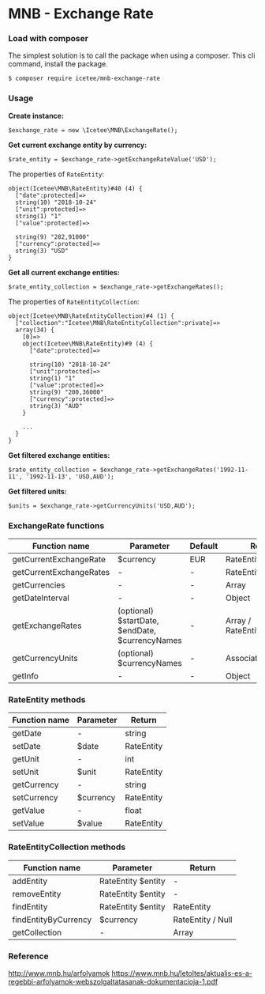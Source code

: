 # MNB - Exchange Rate

### Load with composer

The simplest solution is to call the package when using a composer. This cli command, install the package.

    $ composer require icetee/mnb-exchange-rate

### Usage

**Create instance:**

    $exchange_rate = new \Icetee\MNB\ExchangeRate();

**Get current exchange entity by currency:**

    $rate_entity = $exchange_rate->getExchangeRateValue('USD');

The properties of `RateEntity`:

    object(Icetee\MNB\RateEntity)#40 (4) {
      ["date":protected]=>
      string(10) "2018-10-24"
      ["unit":protected]=>
      string(1) "1"
      ["value":protected]=>

      string(9) "282,91000"
      ["currency":protected]=>
      string(3) "USD"
    }

**Get all current exchange entities:**

    $rate_entity_collection = $exchange_rate->getExchangeRates();

The properties of `RateEntityCollection`:

    object(Icetee\MNB\RateEntityCollection)#4 (1) {
      ["collection":"Icetee\MNB\RateEntityCollection":private]=>
      array(34) {
        [0]=>
        object(Icetee\MNB\RateEntity)#9 (4) {
          ["date":protected]=>

          string(10) "2018-10-24"
          ["unit":protected]=>
          string(1) "1"
          ["value":protected]=>
          string(9) "200,36000"
          ["currency":protected]=>
          string(3) "AUD"
        }

        ...
      }
    }

**Get filtered exchange entities:**

    $rate_entity_collection = $exchange_rate->getExchangeRates('1992-11-11', '1992-11-13', 'USD,AUD');

**Get filtered units:**

    $units = $exchange_rate->getCurrencyUnits('USD,AUD');

### ExchangeRate functions

| Function name           | Parameter                                       | Default | Return                       |
| ----------------------- | ----------------------------------------------- | ------- | ---------------------------- |
| getCurrentExchangeRate  | $currency                                       | EUR     | RateEntity / Null            |
| getCurrentExchangeRates | -                                               | -       | RateEntityCollection         |
| getCurrencies           | -                                               | -       | Array                        |
| getDateInterval         | -                                               | -       | Object                       |
| getExchangeRates        | (optional) $startDate, $endDate, $currencyNames | -       | Array / RateEntityCollection |
| getCurrencyUnits        | (optional) $currencyNames                       | -       | Associative Array            |
| getInfo                 | -                                               | -       | Object                       |

### RateEntity methods

| Function name | Parameter | Return     |
| ------------- | --------- | ---------- |
| getDate       | -         | string     |
| setDate       | $date     | RateEntity |
| getUnit       | -         | int        |
| setUnit       | $unit     | RateEntity |
| getCurrency   | -         | string     |
| setCurrency   | $currency | RateEntity |
| getValue      | -         | float      |
| setValue      | $value    | RateEntity |

### RateEntityCollection methods

| Function name        | Parameter          | Return            |
| -------------------- | ------------------ | ----------------- |
| addEntity            | RateEntity $entity | -                 |
| removeEntity         | RateEntity $entity | -                 |
| findEntity           | RateEntity $entity | RateEntity        |
| findEntityByCurrency | $currency          | RateEntity / Null |
| getCollection        | -                  | Array             |

### Reference

<http://www.mnb.hu/arfolyamok>
<https://www.mnb.hu/letoltes/aktualis-es-a-regebbi-arfolyamok-webszolgaltatasanak-dokumentacioja-1.pdf>
